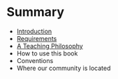 # Summary

* [Introduction](introduction.md)
 * [Requirements](requirements.md)
 * [A Teaching Philosophy](a-teaching-philosophy.md)
 * How to use this book
 * Conventions
 * Where our community is located 
 


